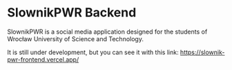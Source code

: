 # SlownikPWR Backend

SlownikPWR is a social media application designed for the students of Wrocław University of Science and Technology.

It is still under development, but you can see it with this link: https://slownik-pwr-frontend.vercel.app/

